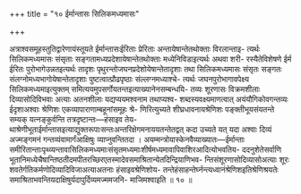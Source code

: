 +++
title = "१० ईर्मान्तासः सिलिकमध्यमासः"

+++

अत्राश्वसमूहस्तुतिद्वारेणायंस्तूयते ईर्मान्तासःईरिताः प्रेरिताः अन्तायेषान्तेतथोक्ताः विरलान्ताइ- त्यर्थः सिलिकमध्यमासः संसृताः सङ्गतामध्यप्रदेशायेषान्तेतथोक्ताः मध्येनिविडाइत्यर्थः अथवा शरी- रस्यैतेविशेषणे ईर्म ईरितः पुरोभागेउन्नतइत्यर्थः तादृशः पृथुरन्तोजघनप्रदेशोयेषान्तेतादृशाः तथा सिलिकमध्यमासः संसृतः सङ्गतः संलग्नोमध्यभागोयेषान्तेतादृशाः पुष्टत्वात्प्रौढपृष्ठाः संल्लग्नमध्याश्चे- त्यर्थः जघनपुरोभागावपेक्ष्य सिलिकमध्यमाइत्युक्तम् समित्ययमुपसर्गोयतन्तइत्याख्यानेनसम्बन्धयि- तव्यः शूरणासः विक्रमशीलाः दिव्यासोदिविभवाः अत्याः अतनशीलाः यद्यप्ययमश्वनाम तथाप्यश्व- शब्दस्यवक्ष्यमाणत्वात् अयंयौगिकोवगन्तव्यः ईदृशाअश्वाः श्रेणिशः एकव्यापाराणाम्बहूनांसमूहः श्रे- णिरित्युच्यते शीघ्रधावनायश्रेणिशः पङ्क्तीभूयसंयतन्ते सम्यक् यत्नङ्कुर्वन्ति तत्रदृष्टान्तः—हंसाइव तेय- थाश्रेणीभूताईर्मान्तासइत्याद्युक्तरूपाःसन्तःअन्तरिक्षेगमनाययतन्तेतद्वत् कदा उच्यते यत् यदा अश्वाः दिव्यं अज्मङ्गमनं गन्तव्यंवामार्गंआक्षिषुः व्याप्नुवन्तितदा । अयम्मन्त्रोयास्केनवैव्याख्यातः—ईर्मान्ताः समीरितान्ताःपृथ्व्यन्तावासिलिकमध्यमाःसंसृतमध्यमाःशीर्षमध्यमावापिवाशिरआदित्योभवतिय- ददनुशेतेसर्वाणि भूतानिमध्येचैषान्तिष्ठतीदमपीतरच्छिरएतस्मादेवसमाश्रितान्येतदिन्द्रियाणिभव- न्तिसंशूरणासोदिव्यासोअत्याः शूरः शवतेर्गतिकर्मणोदिव्यादिविजाअत्याअतनाः हंसाइवश्रेणिशोय- तन्तेहंसाहन्तेर्घ्नन्त्यध्वानंश्रेणिशइतिश्रेणिश्रयतेः समाश्रिताभवन्तियदाक्षिषुर्यदापुर्दिव्यमज्ममजनि- माजिमश्वाइति ॥ १० ॥